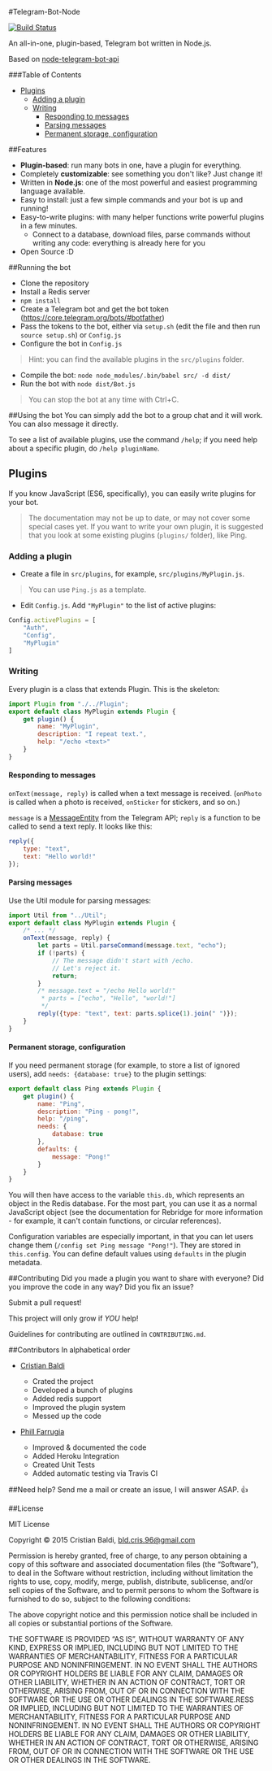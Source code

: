 #Telegram-Bot-Node

[![Build Status](https://travis-ci.org/crisbal/Telegram-Bot-Node.svg?branch=es6)](https://travis-ci.org/crisbal/Telegram-Bot-Node)

An all-in-one, plugin-based, Telegram bot written in Node.js. 

<!-- See it in action on `@Factotum_Bot` -->

Based on [node-telegram-bot-api](https://github.com/yagop/node-telegram-bot-api) 

<!-- START doctoc generated TOC please keep comment here to allow auto update -->
<!-- DON'T EDIT THIS SECTION, INSTEAD RE-RUN doctoc TO UPDATE -->
###Table of Contents

- [Plugins](#plugins)
  - [Adding a plugin](#adding-a-plugin)
  - [Writing](#writing)
    - [Responding to messages](#responding-to-messages)
    - [Parsing messages](#parsing-messages)
    - [Permanent storage, configuration](#permanent-storage-configuration)

<!-- END doctoc generated TOC please keep comment here to allow auto update -->

##Features
  
<!--  * 20+ plugins already available! -->
<!-- * Inline plugins available! -->
* **Plugin-based**: run many bots in one, have a plugin for everything.
* Completely **customizable**: see something you don't like? Just change it!
* Written in **Node.js**: one of the most powerful and easiest programming language available.
* Easy to install: just a few simple commands and your bot is up and running!
* Easy-to-write plugins: with many helper functions write powerful plugins in a few minutes. 
    * Connect to a database, download files, parse commands without writing any code: everything is already here for you   
* Open Source :D

##Running the bot

* Clone the repository
* Install a Redis server
* `npm install`
* Create a Telegram bot and get the bot token (https://core.telegram.org/bots/#botfather)
* Pass the tokens to the bot, either via `setup.sh` (edit the file and then run `source setup.sh`) or `Config.js`
* Configure the bot in `Config.js`
>Hint: you can find the available plugins in the `src/plugins` folder.

* Compile the bot: `node node_modules/.bin/babel src/ -d dist/`
* Run the bot with `node dist/Bot.js`
>You can stop the bot at any time with Ctrl+C.

##Using the bot
You can simply add the bot to a group chat and it will work. You can also message it directly.

To see a list of available plugins, use the command `/help`; if you need help about a specific plugin, do `/help pluginName`.

## Plugins

If you know JavaScript (ES6, specifically), you can easily write plugins for your bot.

>The documentation may not be up to date, or may not cover some special cases yet. If you want to write your own plugin, it is suggested that you look at some existing plugins (`plugins/` folder), like Ping.

### Adding a plugin

* Create a file in `src/plugins`, for example, `src/plugins/MyPlugin.js`.
>You can use `Ping.js` as a template.
* Edit `Config.js`. Add `"MyPlugin"` to the list of active plugins:

```js
Config.activePlugins = [
    "Auth",
    "Config",
    "MyPlugin"
]
```

### Writing
Every plugin is a class that extends Plugin. This is the skeleton:
```js
import Plugin from "./../Plugin";
export default class MyPlugin extends Plugin {
    get plugin() {
        name: "MyPlugin",
        description: "I repeat text.",
        help: "/echo <text>"
    }
}
```

#### Responding to messages

`onText(message, reply)` is called when a text message is received. (`onPhoto` is called when a photo is received, `onSticker` for stickers, and so on.)

`message` is a [MessageEntity](https://core.telegram.org/bots/api#messageentity) from the Telegram API; `reply` is a function to be called to send a text reply. It looks like this:

```js
reply({
    type: "text",
    text: "Hello world!"
});
```

#### Parsing messages

Use the Util module for parsing messages:

```js
import Util from "../Util";
export default class MyPlugin extends Plugin {
    /* ... */
    onText(message, reply) {
        let parts = Util.parseCommand(message.text, "echo");
        if (!parts) {
            // The message didn't start with /echo.
            // Let's reject it.
            return;
        }
        /* message.text = "/echo Hello world!"
         * parts = ["echo", "Hello", "world!"]
         */
        reply({type: "text", text: parts.splice(1).join(" ")});
    }
}
```

#### Permanent storage, configuration

If you need permanent storage (for example, to store a list of ignored users), add `needs: {database: true}` to the plugin settings:

```js
export default class Ping extends Plugin {
    get plugin() {
        name: "Ping",
        description: "Ping - pong!",
        help: "/ping",
        needs: {
            database: true
        },
        defaults: {
            message: "Pong!"
        }
    }
}
```

You will then have access to the variable `this.db`, which represents an object in the Redis database. For the most part, you can use it as a normal JavaScript object (see the documentation for Rebridge for more information - for example, it can't contain functions, or circular references).

Configuration variables are especially important, in that you can let users change them (`/config set Ping message "Pong!"`). They are stored in `this.config`. You can define default values using `defaults` in the plugin metadata.

##Contributing
Did you made a plugin you want to share with everyone? Did you improve the code in any way? Did you fix an issue?

Submit a pull request! 

This project will only grow if *YOU* help!

Guidelines for contributing are outlined in `CONTRIBUTING.md`.

##Contributors
In alphabetical order

* [Cristian Baldi](https://github.com/crisbal/)
    * Crated the project
    * Developed a bunch of plugins
    * Added redis support
    * Improved the plugin system
    * Messed up the code
    
* [Phill Farrugia](https://github.com/phillfarrugia/)
    * Improved & documented the code
    * Added Heroku Integration
    * Created Unit Tests
    * Added automatic testing via Travis CI 
    
##Need help?
Send me a mail or create an issue, I will answer ASAP. :+1:

##License

MIT License

Copyright © 2015 Cristian Baldi, bld.cris.96@gmail.com

Permission is hereby granted, free of charge, to any person obtaining a copy of this software and associated documentation files (the “Software”), to deal in the Software without restriction, including without limitation the rights to use, copy, modify, merge, publish, distribute, sublicense, and/or sell copies of the Software, and to permit persons to whom the Software is furnished to do so, subject to the following conditions:

The above copyright notice and this permission notice shall be included in all copies or substantial portions of the Software.

THE SOFTWARE IS PROVIDED “AS IS”, WITHOUT WARRANTY OF ANY KIND, EXPRESS OR IMPLIED, INCLUDING BUT NOT LIMITED TO THE WARRANTIES OF MERCHANTABILITY, FITNESS FOR A PARTICULAR PURPOSE AND NONINFRINGEMENT. IN NO EVENT SHALL THE AUTHORS OR COPYRIGHT HOLDERS BE LIABLE FOR ANY CLAIM, DAMAGES OR OTHER LIABILITY, WHETHER IN AN ACTION OF CONTRACT, TORT OR OTHERWISE, ARISING FROM, OUT OF OR IN CONNECTION WITH THE SOFTWARE OR THE USE OR OTHER DEALINGS IN THE SOFTWARE.RESS OR IMPLIED, INCLUDING BUT NOT LIMITED TO THE WARRANTIES OF MERCHANTABILITY, FITNESS FOR A PARTICULAR PURPOSE AND NONINFRINGEMENT. IN NO EVENT SHALL THE AUTHORS OR COPYRIGHT HOLDERS BE LIABLE FOR ANY CLAIM, DAMAGES OR OTHER LIABILITY, WHETHER IN AN ACTION OF CONTRACT, TORT OR OTHERWISE, ARISING FROM, OUT OF OR IN CONNECTION WITH THE SOFTWARE OR THE USE OR OTHER DEALINGS IN THE SOFTWARE.

